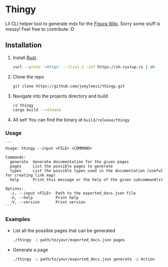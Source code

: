 # Thingy

Lil CLI helper tool to generate mdx for the [Figura Wiki](https://wiki.figuramc.org/).
Sorry some stuff is messy! Feel free to contribute :D

## Installation

1. Install [Rust](https://www.rust-lang.org/tools/install).

    ```sh
    curl --proto '=https' --tlsv1.2 -sSf https://sh.rustup.rs | sh
    ```

2. Clone the repo

    ```sh
    git clone https://github.com/joeyleesi/thingy.git
    ```

3. Navigate into the projects directory and build

    ```sh
    cd thingy
    cargo build --release
    ```

4. All set! You can find the binary at `build/release/thingy`

### Usage

    ```
    Usage: thingy --input <FILE> <COMMAND>

    Commands:
      generate  Generate documentation for the given pages
      pages     List the possible pages to generate
      types     List the possible types used in the documentation (useful for creating link map)
      help      Print this message or the help of the given subcommand(s)

    Options:
      -i, --input <FILE>  Path to the exported_docs.json file
      -h, --help          Print help
      -V, --version       Print version
    ```

### Examples

- List all the possible pages that can be generated

    ```sh
    ./thingy -i path/to/your/exported_docs.json pages
    ```

- Generate a page

    ```sh
    ./thingy -i path/to/your/exported_docs.json generate -p Action
    ```
